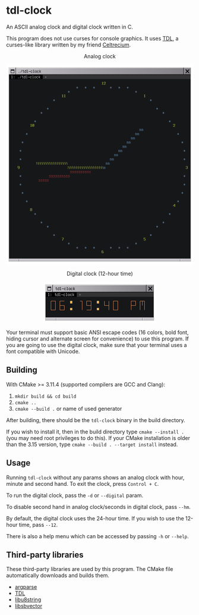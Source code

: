 # tdl-clock

An ASCII analog clock and digital clock written in C.

This program does not use curses for console graphics. It uses [TDL](https://github.com/celtrecium/tdl), a curses-like library written by my friend [Celtrecium](https://github.com/celtrecium).

<p align="center">Analog clock</p>

<p align="center">
  <img src="analog_clock_demonstration.gif" alt="animated" />
</p>

<p align="center">Digital clock (12-hour time)</p>

<p align="center">
  <img src="digital_clock_demonstration.gif" alt="animated" />
</p>

Your terminal must support basic ANSI escape codes (16 colors, bold font, hiding cursor and alternate screen for convenience) to use this program.
If you are going to use the digital clock, make sure that your terminal uses a font compatible with Unicode.

## Building

With CMake >= 3.11.4 (supported compilers are GCC and Clang):
1. `mkdir build && cd build`
2. `cmake ..`
3. `cmake --build .` or name of used generator

After building, there should be the `tdl-clock` binary in the build directory.

If you wish to install it, then in the build directory type `cmake --install .` (you may need root privileges to do this).
If your CMake installation is older than the 3.15 version, type `cmake --build . --target install` instead.

## Usage

Running `tdl-clock` without any params shows an analog clock with hour, minute and second hand.
To exit the clock, press `Control + C`.

To run the digital clock, pass the `-d` or `--digital` param.

To disable second hand in analog clock/seconds in digital clock, pass `--hm`.

By default, the digital clock uses the 24-hour time. If you wish to use the 12-hour time, pass `--12`.

There is also a help menu which can be accessed by passing `-h` or `--help`.

## Third-party libraries

These third-party libraries are used by this program. The CMake file automatically downloads and builds them.

* [argparse](https://github.com/cofyc/argparse)
* [TDL](https://github.com/celtrecium/tdl)
* [libu8string](https://github.com/celtrecium/libu8string)
* [libsbvector](https://github.com/celtrecium/libsbvector)
